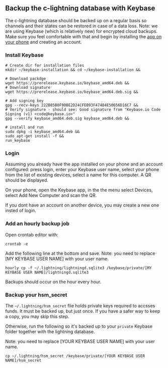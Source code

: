
## Backup the c-lightning database with Keybase
The c-lightning database should be backed up on a regular basis so channels and their states can be restored in case of a data loss. Note: we are using Keybase (which is relatively new) for encrypted cloud backups. Make sure you feel comfortable with that and begin by installing the [app on your phone](https://keybase.io/download) and creating an account.

### Install Keybase
```
# Create dir for installation files
mkdir ~/keybase-installation && cd ~/keybase-installation &&

# Download packdge 
wget https://prerelease.keybase.io/keybase_amd64.deb &&
# Download signature
wget https://prerelease.keybase.io/keybase_amd64.deb.sig &&

# Add signing key
gpg --recv-keys 222B85B0F90BE2D24CFEB93F47484E50656D16C7 &&
# Verify signature - should see: Good signature from "Keybase.io Code Signing (v1) <code@keybase.io>"
gpg --verify keybase_amd64.deb.sig keybase_amd64.deb &&

# install and run
sudo dpkg -i keybase_amd64.deb &&
sudo apt-get install -f &&
run_keybase
```
### Login
Assuming you already have the app installed on your phone and an account configured:
press login, enter your Keybase user name, select your phone from the list of existing devices, select a name for this computer. A QR should be displayed. 

On your phone, open the Keybase app, in the the menu select Devices, select Add New Computer and scan the QR.

If you dont have an account on another device, you may create a new one insted of login.

### Add an hourly backup job

Open crontab editor with:
```
crontab -e
```

Add the following line at the bottom and save.
Note: you need to replace [MY KEYBASE USER NAME] with your user name.
```
hourly cp -f ~/.lightning/lightningd.sqlite3 /keybase/private/[MY KEYBASE USER NAME]/lightningd.sqlite3

```

Backups should occur on the hour every hour.

### Backup your hsm_secret
The `~/.lightning/hsm_secret` file holds private keys required to accsses funds. It must be backed up, but just once. If you have a safer way to keep a copy, you may skip this step. 

Otherwise, run the following so it's backed up to your `private` Keybase folder together with the lightning database.

Note: you need to replace [YOUR KEYBASE USER NAME] with your user name.

```
cp ~/.lightning/hsm_secret /keybase/private/[YOUR KEYBASE USER NAME]/hsm_secret
```
